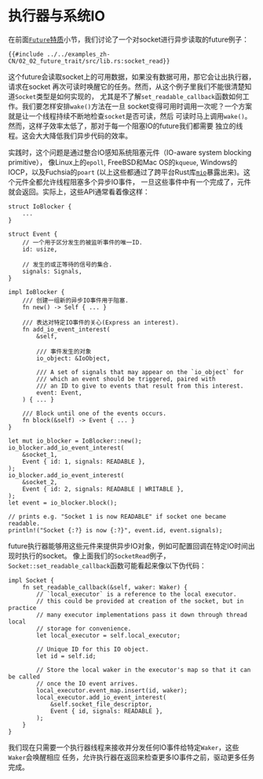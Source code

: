 # 执行器与系统IO

在前面[`Future`特质]小节，我们讨论了一个对socket进行异步读取的future例子：

```rust,no_run
{{#include ../../examples_zh-CN/02_02_future_trait/src/lib.rs:socket_read}}
```

这个future会读取socket上的可用数据，如果没有数据可用，那它会让出执行器，请求在socket
再次可读时唤醒它的任务。然而，从这个例子里我们不能很清楚知道`Socket`类型是如何实现的，
尤其是不了解`set_readable_callback`函数如何工作。我们要怎样安排`wake()`方法在一旦
socket变得可用时调用一次呢？一个方案就是让一个线程持续不断地检查`socket`是否可读，然后
可读时马上调用`wake()`。然而，这样子效率太低了，那对于每一个阻塞IO的future我们都需要
独立的线程。这会大大降低我们异步代码的效率。

实践时，这个问题是通过整合IO感知系统阻塞元件（IO-aware system blocking primitive），
像Linux上的`epoll`, FreeBSD和Mac OS的`kqueue`, Windows的IOCP，以及Fuchsia的`poart`
(以上这些都通过了跨平台Rust库[`mio`]暴露出来)。这个元件全都允许线程阻塞多个异步IO事件，
一旦这些事件中有一个完成了，元件就会返回。实际上，这些API通常看着像这样：

```rust,no_run
struct IoBlocker {
    ...
}

struct Event {
    // 一个用于区分发生的被监听事件的唯一ID.
    id: usize,

    // 发生的或正等待的信号的集合.
    signals: Signals,
}

impl IoBlocker {
    /// 创建一组新的异步IO事件用于阻塞.
    fn new() -> Self { ... }

    /// 表达对特定IO事件的关心(Express an interest).
    fn add_io_event_interest(
        &self,

        /// 事件发生的对象
        io_object: &IoObject,

        /// A set of signals that may appear on the `io_object` for
        /// which an event should be triggered, paired with
        /// an ID to give to events that result from this interest.
        event: Event,
    ) { ... }

    /// Block until one of the events occurs.
    fn block(&self) -> Event { ... }
}

let mut io_blocker = IoBlocker::new();
io_blocker.add_io_event_interest(
    &socket_1,
    Event { id: 1, signals: READABLE },
);
io_blocker.add_io_event_interest(
    &socket_2,
    Event { id: 2, signals: READABLE | WRITABLE },
);
let event = io_blocker.block();

// prints e.g. "Socket 1 is now READABLE" if socket one became readable.
println!("Socket {:?} is now {:?}", event.id, event.signals);
```

future执行器能够用这些元件来提供异步IO对象，例如可配置回调在特定IO时间出现时执行的socket。
像上面我们的`SocketRead`例子，`Socket::set_readable_callback`函数可能看起来像以下伪代码：

```rust,no_run
impl Socket {
    fn set_readable_callback(&self, waker: Waker) {
        // `local_executor` is a reference to the local executor.
        // this could be provided at creation of the socket, but in practice
        // many executor implementations pass it down through thread local
        // storage for convenience.
        let local_executor = self.local_executor;

        // Unique ID for this IO object.
        let id = self.id;

        // Store the local waker in the executor's map so that it can be called
        // once the IO event arrives.
        local_executor.event_map.insert(id, waker);
        local_executor.add_io_event_interest(
            &self.socket_file_descriptor,
            Event { id, signals: READABLE },
        );
    }
}
```

我们现在只需要一个执行器线程来接收并分发任何IO事件给特定`Waker`，这些`Waker`会唤醒相应
任务，允许执行器在返回来检查更多IO事件之前，驱动更多任务完成。

[`Future`特质]: ./02_future.md
[`mio`]: https://github.com/tokio-rs/mio
